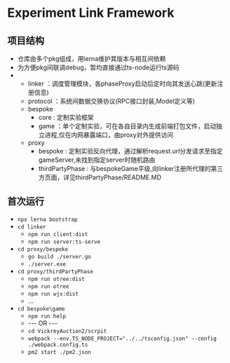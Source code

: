 # Experiment Link Framework

## 项目结构
  - 仓库由多个pkg组成，用lerna维护其版本与相互间依赖
  - 为方便pkg间联调debug，暂均直接通过ts-node运行ts源码
  - - linker ：调度管理模块，各phaseProxy启动后定时向其发送心跳(更新注册信息)
    - protocol ：系统间数据交换协议(RPC接口封装,Model定义等)
    - bespoke
        - core : 定制实验框架
        - game ：单个定制实验，可在各自目录内生成前端打包文件，启动独立进程,仅在内网暴露端口，由proxy对外提供访问
    - proxy
      - bespoke : 定制实验反向代理，通过解析request.url分发请求至指定gameServer,未找到指定server时随机路由
      - thirdPartyPhase : 与bespokeGame平级,向linker注册所代理的第三方页面，详见thirdPartyPhase/README.MD


## 首次运行
 - `npx lerna bootstrap`
 - `cd linker`
   - `npm run client:dist`
   - `npm run server:ts-serve`
 - `cd proxy/bespoke`
   - `go build ./server.go`
   - `./server.exe`
 - `cd proxy/thirdPartyPhase`
   - `npm run otree:dist` 
   - `npm run otree`
   - `npm run wjx:dist`
   - ...
 - `cd bespoke\game`
   - `npm run help`
   - --- OR ---
   - `cd VickreyAuction2/scrpit`
   - `webpack --env.TS_NODE_PROJECT="../../tsconfig.json" --config ./webpack.config.ts`
   - `pm2 start ./pm2.json`
